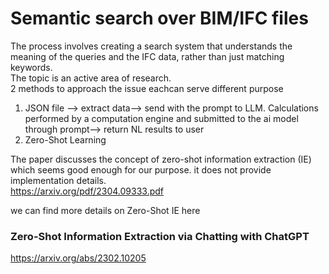 # Semantic search over BIM/IFC files 
The process involves creating a search system that understands the meaning of the queries and the IFC data, rather than just matching keywords.<br>
The topic is an active area of research.<br>
2 methods to approach the issue eachcan serve different purpose<BR>
1. JSON file --> extract data--> send with the prompt to LLM. Calculations performed by a computation engine and submitted to the ai model through prompt--> return NL results to user<br>
2. Zero-Shot Learning

   

The paper discusses the concept of zero-shot information extraction (IE) which seems good enough for our purpose. it does not provide implementation details.<br>
https://arxiv.org/pdf/2304.09333.pdf <br>

we can find more details on Zero-Shot IE here<br>
### Zero-Shot Information Extraction via Chatting with ChatGPT
https://arxiv.org/abs/2302.10205
